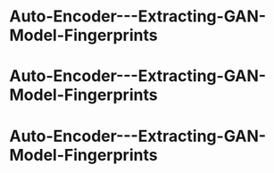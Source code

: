 # Auto-Encoder---Extracting-GAN-Model-Fingerprints
# Auto-Encoder---Extracting-GAN-Model-Fingerprints
# Auto-Encoder---Extracting-GAN-Model-Fingerprints
